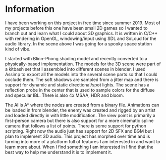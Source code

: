 # Information
I have been working on this project in free time since summer 2019. Most of my 
projects before this one have been small 2D games so I wanted to branch out and 
learn what I could about 3D graphics. It is written in C/C++ with rendering in 
OpenGL, windowing/input using SDL and SoLoud for the audio library. In the scene 
above I was going for a spooky space station kind of vibe.

I started with Blinn–Phong shading model and recently converted to a 
physically-based implementation. The models for the 3D scene were part of a 
kitbash set that I assembled into different scenes in blender. I used Assimp 
to export all the models into the several scene parts so that I could occlude 
them. The soft shadows are sampled from a jitter map and there is support for 
dynamic and static directional/spot lights. The scene has a reflection probe 
in the center that is used to sample colors for the diffuse and specular IBL. 
There is also 4x MSAA, HDR and bloom.

The AI is A* where the nodes are created from a binary file. Animations 
can be loaded in from blender, the enemy was created and rigged by an artist 
and loaded directly in with little modification. The view point is primarily
a first-person camera but there is also support for a more cinematic spline 
camera that follows a list of points. There is some support for python scripting. 
Right now the audio just has support for 2D SFX and BGM but i plan to implement 
3D audio. This project has morphed over time and is turning into more of a platform
full of features I am interested in and want to learn more about. When I find
something I am interested in I find that the best way to help me understand it 
is to implement it.
